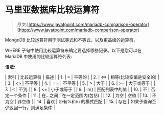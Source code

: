# 马里亚数据库比较运算符

> 原文:[https://www.javatpoint.com/mariadb-comparison-operator](https://www.javatpoint.com/mariadb-comparison-operator)

MongoDB 比较运算符用于测试等式和不等式，以及更高级的运算符。

WHERE 子句中使用比较运算符来确定要选择哪些记录。以下是您可以在 MariaDB 中使用的比较运算符列表:

**语法:**

| 索引 | 比较运算符 | 描述 |
| 1. | = | 平等的 |
| 2. | <=> | 相等(比较空值是安全的) |
| 3. | <> | 不平等 |
| 4. | ！= | 不平等 |
| 5. | > | 大于 |
| 6. | >= | 大于或等于 |
| 7. | < | 不到 |
| 8. | <= | 小于或等于 |
| 9. | in() | 匹配列表中的值 |
| 10. | 不 | 否定一个条件 |
| 11. | 在...之间 | 在一定范围内(包括) |
| 12. | 为空 | 空值 |
| 13. | 不为空 | 非空值 |
| 14. | 喜欢 | 带有%和\u 的模式匹配 |
| 15. | 存在 | 如果子查询至少返回一行，则满足条件 |